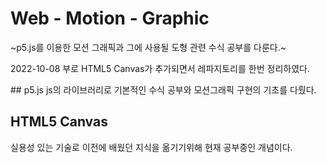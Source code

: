 # Web - Motion - Graphic
~p5.js를 이용한 모션 그래픽과 그에 사용될 도형 관련 수식 공부를 다룬다.~
<p>2022-10-08 부로 HTML5 Canvas가 추가되면서 레파지토리를 한번 정리하였다.</p>
## p5.js
js의 라이브러리로 기본적인 수식 공부와 모션그래픽 구현의 기초를 다뤘다.

## HTML5 Canvas
실용성 있는 기술로 이전에 배웠던 지식을 옮기기위해 현재 공부중인 개념이다.
